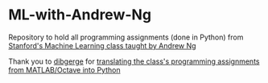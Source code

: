 # ML-with-Andrew-Ng
Repository to hold all programming assignments (done in Python) from [Stanford's Machine Learning class taught by Andrew Ng](https://www.coursera.org/learn/machine-learning/home/welcome)

Thank you to [dibgerge](https://github.com/dibgerge) for [translating the class's programming assignments from MATLAB/Octave into Python](https://github.com/dibgerge/ml-coursera-python-assignments)
